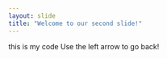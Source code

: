 ```yaml
---
layout: slide
title: "Welcome to our second slide!"
---
```

this is my code
Use the left arrow to go back!
